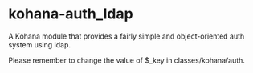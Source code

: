 kohana-auth_ldap
================

A Kohana module that provides a fairly simple and object-oriented auth system using ldap.

Please remember to change the value of $_key in classes/kohana/auth.
